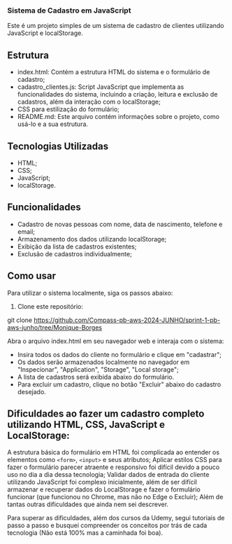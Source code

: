 ### Sistema de Cadastro em JavaScript

Este é um projeto simples de um sistema de cadastro de clientes utilizando JavaScript e localStorage.

## Estrutura

- index.html: Contém a estrutura HTML do sistema e o formulário de cadastro;
- cadastro_clientes.js: Script JavaScript que implementa as funcionalidades do sistema, incluindo a criação, leitura e exclusão de cadastros, além da interação com o localStorage;
- CSS para estilização do formulário;
- README.md: Este arquivo contém informações sobre o projeto, como usá-lo e a sua estrutura.


## Tecnologias Utilizadas

- HTML;
- CSS;
- JavaScript;
- localStorage.

## Funcionalidades

- Cadastro de novas pessoas com nome, data de nascimento, telefone e email;
- Armazenamento dos dados utilizando localStorage;
- Exibição da lista de cadastros existentes;
- Exclusão de cadastros individualmente;

## Como usar

Para utilizar o sistema localmente, siga os passos abaixo:

1. Clone este repositório:

git clone https://github.com/Compass-pb-aws-2024-JUNHO/sprint-1-pb-aws-junho/tree/Monique-Borges

Abra o arquivo index.html em seu navegador web e interaja com o sistema:

- Insira todos os dados do cliente no formulário e clique em "cadastrar";
- Os dados serão armazenados localmente no navegador em "Inspecionar", "Application", "Storage", "Local storage";
- A lista de cadastros será exibida abaixo do formulário.
- Para excluir um cadastro, clique no botão "Excluir" abaixo do cadastro desejado.

## Dificuldades ao fazer um cadastro completo utilizando HTML, CSS, JavaScript e LocalStorage:

A estrutura básica do formulário em HTML foi complicada ao entender os elementos como `<form>`, `<input>` e seus atributos;
Aplicar estilos CSS para fazer o formulário parecer atraente e responsivo foi difícil devido a pouco uso no dia a dia dessa tecnologia;
Validar dados de entrada do cliente utilizando JavaScript foi complexo inicialmente, além de ser difícil armazenar e recuperar dados do LocalStorage e fazer o formulário funcionar (que funcionou no Chrome, mas não no Edge o Excluir);
Além de tantas outras dificuldades que ainda nem sei descrever. 

Para superar as dificuldades, além dos cursos da Udemy, segui tutoriais de passo a passo e busquei compreender os conceitos por trás de cada tecnologia (Não está 100% mas a caminhada foi boa).


 








